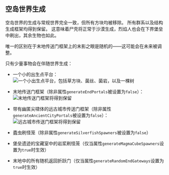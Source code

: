 ## 空岛世界生成

空岛世界的生成与常规世界完全一致，但所有方块均被移除。
所有群系以及结构生成框架均得到保留。
这意味着尸壳将正常于沙漠生成，烈焰人也会在下界堡垒中刷出，其余生物也如此。

唯一的区别在于末地传送门框架上的末影之眼是随机的——这可能会在未来被调整。

只有少量事物会在伴随世界生成：
+ 一个小的出生点平台：
  ![一个小出生点平台，包括草方块、菌丝、菌岩，以及一棵树](../screenshots/spawn_platform.png?raw=true "出生点平台")

+ 末地传送门框架（除非属性`generateEndPortals`被设置为`false`）：
  ![末地传送门框架将得到保留](../screenshots/end_portal.png?raw=true "末地传送门框架")

+ 带有幽匿尖啸体的远古城市传送门框架（除非属性`generateAncientCityPortals`被设置为`false`）：
  ![远古城市传送门框架将得到保留](../screenshots/ancient_city_portal.png?raw=true "远古城市传送门框架")

+ 蠹虫刷怪笼（除非属性`generateSilverfishSpawners`被设置为`false`）

+ 堡垒遗迹的宝藏室中的岩浆刷怪笼（仅当属性`generateMagmaCubeSpawners`设置为`true`时生效）

+ 末地中的所有随机返回折跃门（仅当属性`generateRandomEndGateways`设置为`true`时生效）